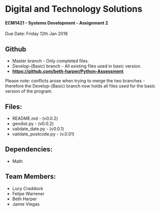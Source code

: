 
# Digital and Technology Solutions
#### ECM1421 - Systems Development - Assignment 2


Due Date: Friday 12th Jan 2018

**Github**
-
- Master branch - Only completed files.
- Develop-(Basic) branch - All existing files used in basic version.
- **https://github.com/beth-harper/Python-Assessment**

Please note: conflicts arose when trying to merge the two branches - therefore the Develop-(Basic) branch now holds all files used for the basic version of the program.

**Files:**
-
- README.md - (v0.0.2)
- geodist.py - (v0.0.2)
- validate_date.py - (v0.0.1)
- validate_postcode.py - (v.0.01)

**Dependencies:**
-
- Math

**Team Members:** 
-
- Lucy Craddock
- Felipe Warrener
- Beth Harper
- Jaime Viegas
